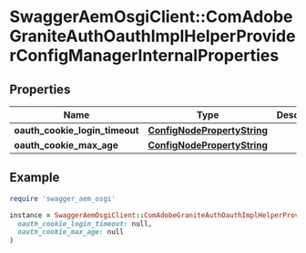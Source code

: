 # SwaggerAemOsgiClient::ComAdobeGraniteAuthOauthImplHelperProviderConfigManagerInternalProperties

## Properties

| Name | Type | Description | Notes |
| ---- | ---- | ----------- | ----- |
| **oauth_cookie_login_timeout** | [**ConfigNodePropertyString**](ConfigNodePropertyString.md) |  | [optional] |
| **oauth_cookie_max_age** | [**ConfigNodePropertyString**](ConfigNodePropertyString.md) |  | [optional] |

## Example

```ruby
require 'swagger_aem_osgi'

instance = SwaggerAemOsgiClient::ComAdobeGraniteAuthOauthImplHelperProviderConfigManagerInternalProperties.new(
  oauth_cookie_login_timeout: null,
  oauth_cookie_max_age: null
)
```

